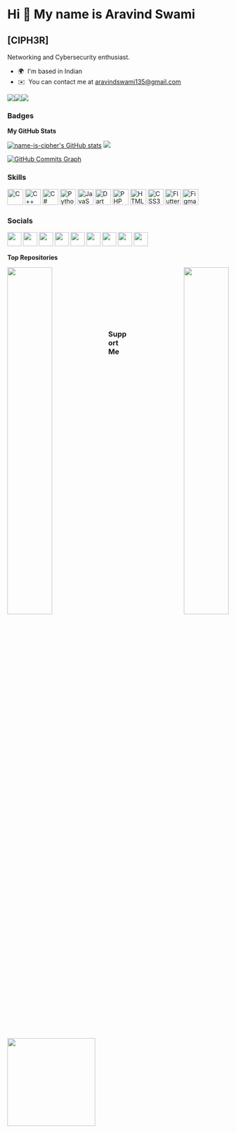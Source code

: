Hi 👋 My name is Aravind Swami
==============================

\[CIPH3R\]
----------

Networking and Cybersecurity enthusiast.

* 🌍  I'm based in Indian
* ✉️  You can contact me at [aravindswami135@gmail.com](mailto:aravindswami135@gmail.com)

<a href="https://www.twitter.com/name_is_cipher" target="_blank" rel="noreferrer"><img
src="https://img.shields.io/twitter/follow/name_is_cipher?logo=twitter&style=for-the-badge&color=3382ed&labelColor=1e3a8a"
/></a><a href="https://www.github.com/name-is-cipher" target="_blank" rel="noreferrer"><img
src="https://img.shields.io/github/followers/name-is-cipher?logo=github&style=for-the-badge&color=3382ed&labelColor=1e3a8a" /></a><a href="https://www.twitch.tv/nameiscipher" target="_blank" rel="noreferrer"><img
src="https://img.shields.io/twitch/status/nameiscipher?logo=twitchsx&style=for-the-badge&color=3382ed&labelColor=1e3a8a&label=TWITCH+STATUS" /></a>

### Badges

<b>My GitHub Stats</b>

<a href="http://www.github.com/name-is-cipher"><img src="https://github-readme-stats.vercel.app/api?username=name-is-cipher&show_icons=true&hide=&count_private=true&title_color=0891b2&text_color=ffffff&icon_color=3382ed&bg_color=1e3a8a&hide_border=true&show_icons=true" alt="name-is-cipher's GitHub stats" /></a>  <a href="http://www.github.com/name-is-cipher"><img src="https://github-readme-streak-stats.herokuapp.com/?user=name-is-cipher&stroke=ffffff&background=1e3a8a&ring=0891b2&fire=0891b2&currStreakNum=ffffff&currStreakLabel=0891b2&sideNums=ffffff&sideLabels=ffffff&dates=ffffff&hide_border=true" /></a>

<a href="http://www.github.com/name-is-cipher"><img src="https://activity-graph.herokuapp.com/graph?username=name-is-cipher&bg_color=1e3a8a&color=ffffff&line=3382ed&point=ffffff&area_color=1e3a8a&area=true&hide_border=true&custom_title=GitHub%20Commits%20Graph" alt="GitHub Commits Graph" /></a>

### Skills

<p align="left">
<a href="https://docs.microsoft.com/en-us/cpp/?view=msvc-170" target="_blank" rel="noreferrer"><img src="https://raw.githubusercontent.com/danielcranney/readme-generator/main/public/icons/skills/c-colored.svg" width="36" height="36" alt="C" /></a>
<a href="https://docs.microsoft.com/en-us/cpp/?view=msvc-170" target="_blank" rel="noreferrer"><img src="https://raw.githubusercontent.com/danielcranney/readme-generator/main/public/icons/skills/cplusplus-colored.svg" width="36" height="36" alt="C++" /></a>
<a href="https://docs.microsoft.com/en-us/dotnet/csharp/" target="_blank" rel="noreferrer"><img src="https://raw.githubusercontent.com/danielcranney/readme-generator/main/public/icons/skills/csharp-colored.svg" width="36" height="36" alt="C#" /></a>
<a href="https://www.python.org/" target="_blank" rel="noreferrer"><img src="https://raw.githubusercontent.com/danielcranney/readme-generator/main/public/icons/skills/python-colored.svg" width="36" height="36" alt="Python" /></a>
<a href="https://developer.mozilla.org/en-US/docs/Web/JavaScript" target="_blank" rel="noreferrer"><img src="https://raw.githubusercontent.com/danielcranney/readme-generator/main/public/icons/skills/javascript-colored.svg" width="36" height="36" alt="JavaScript" /></a>
<a href="https://dart.dev/" target="_blank" rel="noreferrer"><img src="https://raw.githubusercontent.com/danielcranney/readme-generator/main/public/icons/skills/dart-colored.svg" width="36" height="36" alt="Dart" /></a>
<a href="https://www.php.net/" target="_blank" rel="noreferrer"><img src="https://raw.githubusercontent.com/danielcranney/readme-generator/main/public/icons/skills/php-colored.svg" width="36" height="36" alt="PHP" /></a>
<a href="https://developer.mozilla.org/en-US/docs/Glossary/HTML5" target="_blank" rel="noreferrer"><img src="https://raw.githubusercontent.com/danielcranney/readme-generator/main/public/icons/skills/html5-colored.svg" width="36" height="36" alt="HTML5" /></a>
<a href="https://www.w3.org/TR/CSS/#css" target="_blank" rel="noreferrer"><img src="https://raw.githubusercontent.com/danielcranney/readme-generator/main/public/icons/skills/css3-colored.svg" width="36" height="36" alt="CSS3" /></a>
<a href="https://flutter.dev/" target="_blank" rel="noreferrer"><img src="https://raw.githubusercontent.com/danielcranney/readme-generator/main/public/icons/skills/flutter-colored.svg" width="36" height="36" alt="Flutter" /></a>
<a href="https://www.figma.com/" target="_blank" rel="noreferrer"><img src="https://raw.githubusercontent.com/danielcranney/readme-generator/main/public/icons/skills/figma-colored.svg" width="36" height="36" alt="Figma" /></a>
</p>


### Socials

<p align="left"> <a href="https://www.codepen.io/name-is-cipher" target="_blank" rel="noreferrer"><img src="https://raw.githubusercontent.com/danielcranney/readme-generator/main/public/icons/socials/codepen.svg" width="32" height="32" /></a> <a href="https://www.facebook.com/name.is.cipher" target="_blank" rel="noreferrer"><img src="https://raw.githubusercontent.com/danielcranney/readme-generator/main/public/icons/socials/facebook.svg" width="32" height="32" /></a> <a href="https://www.github.com/name-is-cipher" target="_blank" rel="noreferrer"><img src="https://raw.githubusercontent.com/danielcranney/readme-generator/main/public/icons/socials/github.svg" width="32" height="32" /></a> <a href="https://nameiscipher.hashnode.dev" target="_blank" rel="noreferrer"><img src="https://raw.githubusercontent.com/danielcranney/readme-generator/main/public/icons/socials/hashnode.svg" width="32" height="32" /></a> <a href="http://www.instagram.com/name_is_cipher" target="_blank" rel="noreferrer"><img src="https://raw.githubusercontent.com/danielcranney/readme-generator/main/public/icons/socials/instagram.svg" width="32" height="32" /></a> <a href="https://www.linkedin.com/in/name-is-cipher" target="_blank" rel="noreferrer"><img src="https://raw.githubusercontent.com/danielcranney/readme-generator/main/public/icons/socials/linkedin.svg" width="32" height="32" /></a> <a href="https://www.stackoverflow.com/users/10300689/aravind-swami" target="_blank" rel="noreferrer"><img src="https://raw.githubusercontent.com/danielcranney/readme-generator/main/public/icons/socials/stackoverflow.svg" width="32" height="32" /></a> <a href="https://www.twitter.com/name_is_cipher" target="_blank" rel="noreferrer"><img src="https://raw.githubusercontent.com/danielcranney/readme-generator/main/public/icons/socials/twitter.svg" width="32" height="32" /></a> <a href="https://www.twitch.tv/nameiscipher" target="_blank" rel="noreferrer"><img src="https://raw.githubusercontent.com/danielcranney/readme-generator/main/public/icons/socials/twitch.svg" width="32" height="32" /></a></p>



<b>Top Repositories</b>

<div width="100%" align="center"><a href="https://github.com/name-is-cipher/termux-superuser" align="left"><img align="left" width="45%" src="https://github-readme-stats.vercel.app/api/pin/?username=name-is-cipher&repo=termux-superuser&title_color=0891b2&text_color=ffffff&icon_color=3382ed&bg_color=1e3a8a&hide_border=true&locale=en" /></a><a href="https://github.com/name-is-cipher/boot-nethunter" align="right"><img align="right" width="45%" src="https://github-readme-stats.vercel.app/api/pin/?username=name-is-cipher&repo=boot-nethunter&title_color=0891b2&text_color=ffffff&icon_color=3382ed&bg_color=1e3a8a&hide_border=true&locale=en" /></a></div><br /><br /><br /><br /><br /><br /><br />

### Support Me

<a href="https://www.buymeacoffee.com/name.is.cipher"><img src="https://cdn.buymeacoffee.com/buttons/v2/default-yellow.png" width="200" /></a>
